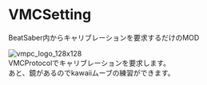 # VMCSetting
BeatSaber内からキャリブレーションを要求するだけのMOD  
  
![vmpc_logo_128x128](https://user-images.githubusercontent.com/55026301/99907665-6c5ae900-2d21-11eb-81f0-b91c8d1d5da9.png)  
VMCProtocolでキャリブレーションを要求します。  
あと、鏡があるのでkawaiiムーブの練習ができます。
